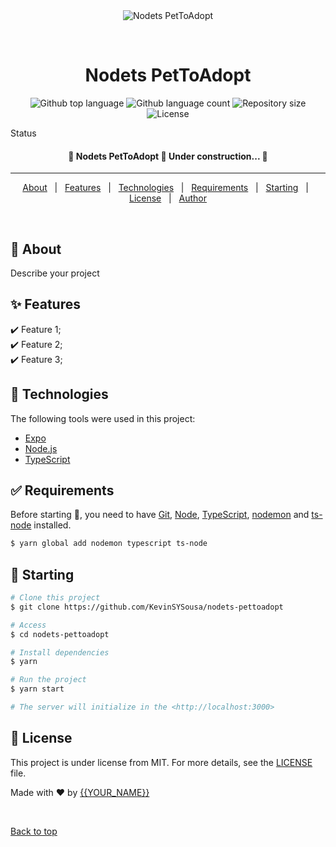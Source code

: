 <div align="center" id="top"> 
  <img src="./.github/app.gif" alt="Nodets PetToAdopt" />

&#xa0;

  <!-- <a href="https://nodetspettoadopt.netlify.app">Demo</a> -->
</div>

<h1 align="center">Nodets PetToAdopt</h1>

<p align="center">
  <img alt="Github top language" src="https://img.shields.io/github/languages/top/KevinSYSousa/nodets-pettoadopt?color=56BEB8">

  <img alt="Github language count" src="https://img.shields.io/github/languages/count/KevinSYSousa/nodets-pettoadopt?color=56BEB8">

  <img alt="Repository size" src="https://img.shields.io/github/repo-size/KevinSYSousa/nodets-pettoadopt?color=56BEB8">

  <img alt="License" src="https://img.shields.io/github/license/KevinSYSousa/nodets-pettoadopt?color=56BEB8">

  <!-- <img alt="Github issues" src="https://img.shields.io/github/issues/KevinSYSousa/nodets-pettoadopt?color=56BEB8" /> -->

  <!-- <img alt="Github forks" src="https://img.shields.io/github/forks/KevinSYSousa/nodets-pettoadopt?color=56BEB8" /> -->

  <!-- <img alt="Github stars" src="https://img.shields.io/github/stars/KevinSYSousa/nodets-pettoadopt?color=56BEB8" /> -->
</p>

Status

<h4 align="center"> 
	🚧  Nodets PetToAdopt 🚀 Under construction...  🚧
</h4>

<hr>

<p align="center">
  <a href="#dart-about">About</a> &#xa0; | &#xa0; 
  <a href="#sparkles-features">Features</a> &#xa0; | &#xa0;
  <a href="#rocket-technologies">Technologies</a> &#xa0; | &#xa0;
  <a href="#white_check_mark-requirements">Requirements</a> &#xa0; | &#xa0;
  <a href="#checkered_flag-starting">Starting</a> &#xa0; | &#xa0;
  <a href="#memo-license">License</a> &#xa0; | &#xa0;
  <a href="https://github.com/KevinSYSousa" target="_blank">Author</a>
</p>

<br>

## :dart: About

Describe your project

## :sparkles: Features

:heavy_check_mark: Feature 1;\
:heavy_check_mark: Feature 2;\
:heavy_check_mark: Feature 3;

## :rocket: Technologies

The following tools were used in this project:

- [Expo](https://expo.io/)
- [Node.js](https://nodejs.org/en/)
- [TypeScript](https://www.typescriptlang.org/)

## :white_check_mark: Requirements

Before starting :checkered_flag:, you need to have [Git](https://git-scm.com), [Node](https://nodejs.org/en/), [TypeScript](https://www.typescriptlang.org/), [nodemon](https://nodemon.io/) and [ts-node](https://typestrong.org/ts-node/) installed.

```bash
$ yarn global add nodemon typescript ts-node
```

## :checkered_flag: Starting

```bash
# Clone this project
$ git clone https://github.com/KevinSYSousa/nodets-pettoadopt

# Access
$ cd nodets-pettoadopt

# Install dependencies
$ yarn

# Run the project
$ yarn start

# The server will initialize in the <http://localhost:3000>
```

## :memo: License

This project is under license from MIT. For more details, see the [LICENSE](LICENSE.md) file.

Made with :heart: by <a href="https://github.com/KevinSYSousa" target="_blank">{{YOUR_NAME}}</a>

&#xa0;

<a href="#top">Back to top</a>
